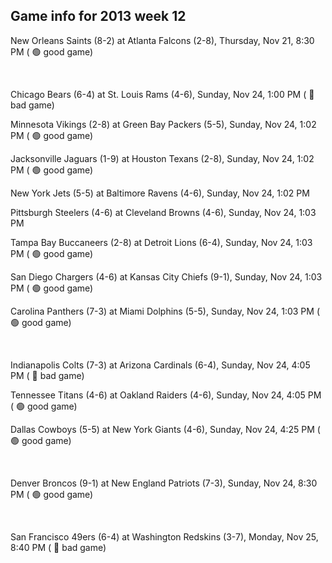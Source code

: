 ## Game info for 2013 week 12
New Orleans Saints (8-2) at Atlanta Falcons (2-8), Thursday, Nov 21, 8:30 PM (	:green_circle: good game)


<br/>

Chicago Bears (6-4) at St. Louis Rams (4-6), Sunday, Nov 24, 1:00 PM (	:red_circle: bad game)

Minnesota Vikings (2-8) at Green Bay Packers (5-5), Sunday, Nov 24, 1:02 PM (	:green_circle: good game)

Jacksonville Jaguars (1-9) at Houston Texans (2-8), Sunday, Nov 24, 1:02 PM (	:green_circle: good game)

New York Jets (5-5) at Baltimore Ravens (4-6), Sunday, Nov 24, 1:02 PM

Pittsburgh Steelers (4-6) at Cleveland Browns (4-6), Sunday, Nov 24, 1:03 PM

Tampa Bay Buccaneers (2-8) at Detroit Lions (6-4), Sunday, Nov 24, 1:03 PM (	:green_circle: good game)

San Diego Chargers (4-6) at Kansas City Chiefs (9-1), Sunday, Nov 24, 1:03 PM (	:green_circle: good game)

Carolina Panthers (7-3) at Miami Dolphins (5-5), Sunday, Nov 24, 1:03 PM (	:green_circle: good game)


<br/>

Indianapolis Colts (7-3) at Arizona Cardinals (6-4), Sunday, Nov 24, 4:05 PM (	:red_circle: bad game)

Tennessee Titans (4-6) at Oakland Raiders (4-6), Sunday, Nov 24, 4:05 PM (	:green_circle: good game)

Dallas Cowboys (5-5) at New York Giants (4-6), Sunday, Nov 24, 4:25 PM (	:green_circle: good game)


<br/>

Denver Broncos (9-1) at New England Patriots (7-3), Sunday, Nov 24, 8:30 PM (	:green_circle: good game)


<br/>

San Francisco 49ers (6-4) at Washington Redskins (3-7), Monday, Nov 25, 8:40 PM (	:red_circle: bad game)

